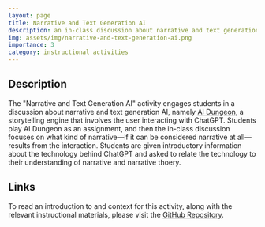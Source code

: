 ```yaml
---
layout: page
title: Narrative and Text Generation AI
description: an in-class discussion about narrative and text generation AI via AI Dungeon, a ChatGPT-based storytelling system [image generated by Craiyon and edited, prompt 'two people playing a tabletop roleplaying game with dice and maps']
img: assets/img/narrative-and-text-generation-ai.png
importance: 3
category: instructional activities
---
```


## Description
The "Narrative and Text Generation AI" activity engages students in a discussion about narrative and text generation AI, namely [AI Dungeon](https://beta.aidungeon.com/), a storytelling engine that involves the user interacting with ChatGPT. Students play AI Dungeon as an assignment, and then the in-class discussion focuses on what kind of narrative—if it can be considered narrative at all—results from the interaction. Students are given introductory information about the technology behind ChatGPT and asked to relate the technology to their understanding of narrative and narrative thoery.

## Links
 <p>To read an introduction to and context for this activity, along with the relevant instructional materials, please visit the <a href="https://github.com/addeldin/narrative-and-text-generation-ai">GitHub Repository</a>.</p>